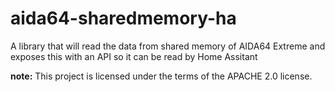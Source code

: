 # aida64-sharedmemory-ha
A library that will read the data from shared memory of AIDA64 Extreme and exposes this with an API so it can be read by Home Assitant

**note:** This project is licensed under the terms of the APACHE 2.0 license.
